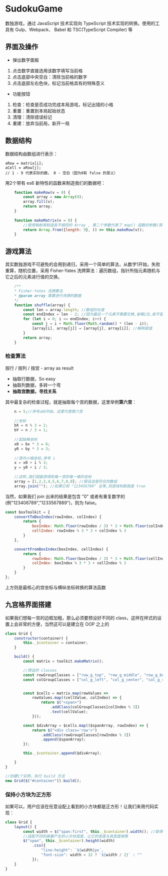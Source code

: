 # SudokuGame
数独游戏，通过 JavaScript 技术实现向 TypeScript 技术实现的转换。使用的工具有 Gulp、Webpack、 Babel 和 TSC(TypeScript Compiler) 等

## 界面及操作

*   弹出数字面板
1.  点击数字直接选用该数字填写当前格
2.  点击底部中央空白：清除当前格的数字
3.  点击底部左右色块，标记当前格具有的特殊意义

*   功能按钮
1.  检查：检查是否成功完成本局游戏，标记出错的小格  
2.  重置：重置到本局起始状态
3.  清理：清除错误标记
4.  重建：放弃当前局，新开一局

## 数据结构

数据结构由数组进行表示：
    
    aRow = matrix[i];
    aCell = aRow[j];
    // 1 - 9 代表实际的数， 0 - 空白（因为0有 false 的意义）
    
用2个带有 es6 新特性的函数来制造我们的数据吧：

```javascript
    function makeRow(v = 0) {
        const array = new Array(9);
        array.fill(v);
        return array;
    }
    
    function makeMatrix(v = 0) {
        //使用映射来制造各不相同的 Array , 第二个参数代表了 map() 函数的参数(简写)
        return Array.from({length: 9}, () => this.makeRow(v));
    } 
```
    
## 游戏算法

其实数独游戏不可避免的会用到递归，采用一个简单的算法，从数字1开始，失败重算，随机位置，采用 Fisher-Yates 洗牌算法：遍历数组，指针所指元素随机与它之后的元素进行值的交换。
   
```javascript
    /**
    * Fisher-Yates 洗牌算法
    * @param array 需要进行洗牌的数据
    */
    function shuffle(array) {
        const len = array.length; //数组的长度
        const endIndex = len - 2; //因为最后一个元素不需要交换,省略1位,故不是 len - 1
        for (let i = 0; i <= endIndex; i++) {
            const j = i + Math.floor(Math.random() * (len - i));
            [array[i], array[j]] = [array[j], array[i]]; //解构赋值
        }
        return array;
    }
```

### 检查算法 

按行 / 按列 / 按宫 - array as result

*   抽取行数据，So easy
*   抽取列数据，多转一个弯
*   **抽取宫数据，寻找关系**

其中最复杂的检查过程，就是抽取每个宫的数据，这里举例**第六宫**：

```javascript 
    n = 5;//序号从0开始，这里代表第六宫
    
    //坐标
    bX = n % 3 = 2;
    bY = n / 3 = 1;
    
    //起始格坐标
    x0 = bx * 3 = 6;
    y0 = by * 3 = 3;
    
    //宫内小格坐标,序号 i
    x = x0 + i % 3;
    y = y0 + i / 3;
    
    //这样,我们就能获得到每一宫的每一格的坐标
    array = [1,2,3,4,5,6,7,8,9]; //假设这是符合的数组
    array.join(""); //如果它和 "123456789" 全等,则游戏判断就是 true
```

当然，如果我们 join 出来的结果是包含 "0" 或者有重复数字的(例"123406789","1233567889")，则为 false。
    
```javascript
const boxToolkit = {
    convertToBoxIndex(rowIndex, colIndex) {
        return {
            boxIndex: Math.floor(rowIndex / 3) * 3 + Math.floor(colIndex / 3),
            cellIndex: rowIndex % 3 * 3 + colIndex % 3
        }
    },

    convertFromBoxIndex(boxIndex, cellIndex) {
        return {
            rowIndex: Math.floor(boxIndex / 3) * 3 + Math.floor(cellIndex / 3),
            colIndex: boxIndex % 3 * 3 + cellIndex % 3
        }
    }
};
```
上方则是最核心的宫坐标与横纵坐标转换的算法函数
    
  
    
## 九宫格界面搭建
如果我们想每一宫的边框加粗，那么必须要预设好不同的 class，这样在样式的设置上会非常的方便，当然这可以是建立在 OOP 之上的
```javascript
class Grid {
    constructor(container) {
        this._$container = container;
    }

    build() {
        const matrix = toolkit.makeMatrix();

        //预设的 classes 
        const rowGroupClasses = ["row_g_top", "row_g_middle", "row_g_bottom"];
        const colGroupClasses = ["col_g_left", "col_g_center", "col_g_right"];


        const $cells = matrix.map(rowValues =>
            rowValues.map((cellValue, colIndex) => {
                return $("<span>")
                    .addClass(colGroupClasses[colIndex % 3]) 
                    .text(cellValue);
            }));

        const $divArray = $cells.map(($spanArray, rowIndex) => {
            return $("<div class='row'>")
                .addClass(rowGroupClasses[rowIndex % 3])
                .append($spanArray);
        });

        this._$container.append($divArray);

    }
}

//创建1个实例，执行 build 方法
new Grid($("#container")).build();
```

### 保持小方块为正方形
如果可以，用户应该在任意设配上看到的小方块都是正方形！让我们来用代码实现：
```javascript
class Grid {
    layout() {
        const width = $("span:first", this._$container).width(); //取得小方块的宽度
        //适配不同的屏幕产生的小方块宽度，让它的高度与其宽度相等
        $("span", this._$container).height(width)
            .css({
                "line-height": `${width}px`,
                "font-size": width < 32 ? `${width / 2}` : ""
            });
    }
}
```
  